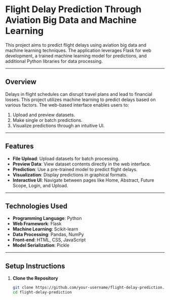 # Flight Delay Prediction Through Aviation Big Data and Machine Learning

This project aims to predict flight delays using aviation big data and machine learning techniques. The application leverages Flask for web development, a trained machine learning model for predictions, and additional Python libraries for data processing.

---


## **Overview**
Delays in flight schedules can disrupt travel plans and lead to financial losses. This project utilizes machine learning to predict delays based on various factors. The web-based interface enables users to:
1. Upload and preview datasets.
2. Make single or batch predictions.
3. Visualize predictions through an intuitive UI.

---

## **Features**
- **File Upload**: Upload datasets for batch processing.
- **Preview Data**: View dataset contents directly in the web interface.
- **Prediction**: Use a pre-trained model to predict flight delays.
- **Visualization**: Display predictions in graphical formats.
- **Interactive UI**: Navigate between pages like Home, Abstract, Future Scope, Login, and Upload.

---

## **Technologies Used**
- **Programming Language**: Python
- **Web Framework**: Flask
- **Machine Learning**: Scikit-learn
- **Data Processing**: Pandas, NumPy
- **Front-end**: HTML, CSS, JavaScript
- **Model Serialization**: Pickle

---

## **Setup Instructions**

1. **Clone the Repository**
   ```bash
   git clone https://github.com/your-username/flight-delay-prediction.git
   cd flight-delay-prediction
